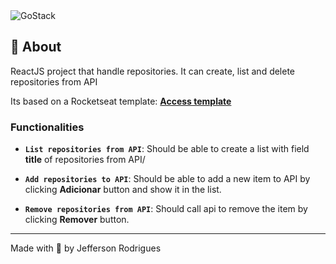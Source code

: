 <img alt="GoStack" src="https://storage.googleapis.com/golden-wind/bootcamp-gostack/header-desafios.png" />

## :rocket: About

ReactJS project that handle repositories. It can create, list and delete repositories from API

Its based on a Rocketseat template: **[Access template](https://github.com/Rocketseat/gostack-template-conceitos-reactjs)**

### Functionalities

- **`List repositories from API`**: Should be able to create a list with field **title** of repositories from API/

- **`Add repositories to API`**: Should be able to add a new item to API by clicking **Adicionar** button and show it in the list.

- **`Remove repositories from API`**: Should call api to remove the item by clicking **Remover** button.

---

Made with 💜 by Jefferson Rodrigues